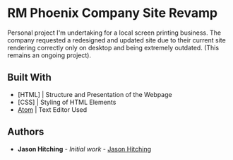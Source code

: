 # RM Phoenix Company Site Revamp

Personal project I'm undertaking for a local screen printing business. The company requested a redesigned and updated site due to their current site rendering correctly only on desktop and being extremely outdated. (This remains an ongoing project).

## Built With

* [HTML] | Structure and Presentation of the Webpage
* [CSS] | Styling of HTML Elements
* [Atom](https://atom.io/) | Text Editor Used


## Authors

* **Jason Hitching** - *Initial work* - [Jason Hitching](https://github.com/JasonHitching)
